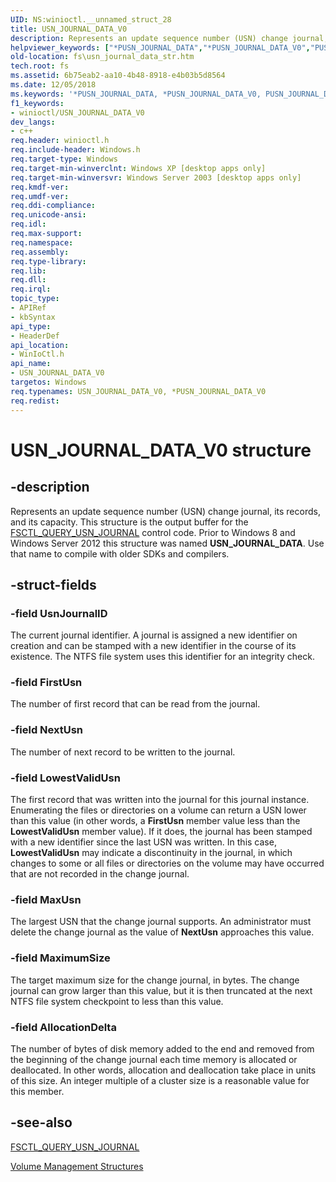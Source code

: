 ```yaml
---
UID: NS:winioctl.__unnamed_struct_28
title: USN_JOURNAL_DATA_V0
description: Represents an update sequence number (USN) change journal, its records, and its capacity.
helpviewer_keywords: ["*PUSN_JOURNAL_DATA","*PUSN_JOURNAL_DATA_V0","PUSN_JOURNAL_DATA","PUSN_JOURNAL_DATA structure pointer [Files]","PUSN_JOURNAL_DATA_V0","PUSN_JOURNAL_DATA_V0 structure pointer [Files]","USN_JOURNAL_DATA","USN_JOURNAL_DATA structure [Files]","USN_JOURNAL_DATA_V0","USN_JOURNAL_DATA_V0 structure [Files]","_win32_usn_journal_data_str","base.usn_journal_data_str","fs.usn_journal_data_str","winioctl/PUSN_JOURNAL_DATA","winioctl/PUSN_JOURNAL_DATA_V0","winioctl/USN_JOURNAL_DATA"]
old-location: fs\usn_journal_data_str.htm
tech.root: fs
ms.assetid: 6b75eab2-aa10-4b48-8918-e4b03b5d8564
ms.date: 12/05/2018
ms.keywords: '*PUSN_JOURNAL_DATA, *PUSN_JOURNAL_DATA_V0, PUSN_JOURNAL_DATA, PUSN_JOURNAL_DATA structure pointer [Files], PUSN_JOURNAL_DATA_V0, PUSN_JOURNAL_DATA_V0 structure pointer [Files], USN_JOURNAL_DATA, USN_JOURNAL_DATA structure [Files], USN_JOURNAL_DATA_V0, USN_JOURNAL_DATA_V0 structure [Files], _win32_usn_journal_data_str, base.usn_journal_data_str, fs.usn_journal_data_str, winioctl/PUSN_JOURNAL_DATA, winioctl/PUSN_JOURNAL_DATA_V0, winioctl/USN_JOURNAL_DATA'
f1_keywords:
- winioctl/USN_JOURNAL_DATA_V0
dev_langs:
- c++
req.header: winioctl.h
req.include-header: Windows.h
req.target-type: Windows
req.target-min-winverclnt: Windows XP [desktop apps only]
req.target-min-winversvr: Windows Server 2003 [desktop apps only]
req.kmdf-ver: 
req.umdf-ver: 
req.ddi-compliance: 
req.unicode-ansi: 
req.idl: 
req.max-support: 
req.namespace: 
req.assembly: 
req.type-library: 
req.lib: 
req.dll: 
req.irql: 
topic_type:
- APIRef
- kbSyntax
api_type:
- HeaderDef
api_location:
- WinIoCtl.h
api_name:
- USN_JOURNAL_DATA_V0
targetos: Windows
req.typenames: USN_JOURNAL_DATA_V0, *PUSN_JOURNAL_DATA_V0
req.redist: 
---
```


# USN_JOURNAL_DATA_V0 structure


## -description


Represents an update sequence number (USN) change journal, its records, and its capacity. 
    This structure is the output buffer for the 
    <a href="https://docs.microsoft.com/windows/desktop/api/winioctl/ni-winioctl-fsctl_query_usn_journal">FSCTL_QUERY_USN_JOURNAL</a> control code. Prior to 
    Windows 8 and Windows Server 2012 this structure was named 
    <b>USN_JOURNAL_DATA</b>. Use that name to compile with older SDKs and 
    compilers.


## -struct-fields




### -field UsnJournalID

The current journal identifier. A journal is assigned a new identifier on creation and can be stamped with 
      a new identifier in the course of its existence. The NTFS file system uses this identifier for an integrity 
      check.


### -field FirstUsn

The number of first record that can be read from the journal.


### -field NextUsn

The number of next record to be written to the journal.


### -field LowestValidUsn

The first record that was written into the journal for this journal instance. Enumerating the files or 
      directories on a volume can return a USN lower than this value (in other words, a 
      <b>FirstUsn</b> member value less than the <b>LowestValidUsn</b> member 
      value). If it does, the journal has been stamped with a new identifier since the last USN was written. In this 
      case, <b>LowestValidUsn</b> may indicate a discontinuity in the journal, in which changes to 
      some or all files or directories on the volume may have occurred that are not recorded in the change 
      journal.


### -field MaxUsn

The largest USN that the change journal supports. An administrator must delete the change journal as the 
      value of <b>NextUsn</b> approaches this value.


### -field MaximumSize

The target maximum size for the change journal, in bytes. The change journal can grow larger than this 
      value, but it is then truncated at the next NTFS file system checkpoint to less than this value.


### -field AllocationDelta

The number of bytes of disk memory added to the end and removed from the beginning of the change journal 
      each time memory is allocated or deallocated. In other words, allocation and deallocation take place in units of 
      this size. An integer multiple of a cluster size is a reasonable value for this member.


## -see-also




<a href="https://docs.microsoft.com/windows/desktop/api/winioctl/ni-winioctl-fsctl_query_usn_journal">FSCTL_QUERY_USN_JOURNAL</a>



<a href="https://docs.microsoft.com/windows/desktop/FileIO/volume-management-structures">Volume Management Structures</a>
 

 

